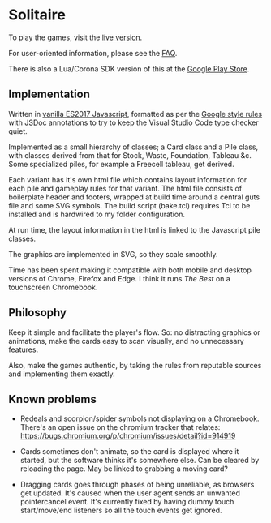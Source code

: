# Solitaire

To play the games, visit the [live version](https://oddstream.games/Solitaire).

For user-oriented information, please see the [FAQ](https://oddstream.droppages.com/faq.html).

There is also a Lua/Corona SDK version of this at the [Google Play Store](https://play.google.com/store/apps/details?id=com.oddstream.solitaire).

## Implementation

Written in [vanilla ES2017 Javascript](http://vanilla-js.com/), formatted as per the [Google style rules](https://google.github.io/styleguide/jsguide.html) with [JSDoc](http://usejsdoc.org/) annotations to try to keep the Visual Studio Code type checker quiet.
 
Implemented as a small hierarchy of classes; a Card class and a Pile class, with classes derived from that for Stock, Waste, Foundation, Tableau &c.
Some specialized piles, for example a Freecell tableau, get derived.

Each variant has it's own html file which contains layout information for each pile and gameplay rules for that variant. The html file consists of boilerplate header and footers,
wrapped at build time around a central guts file and some SVG symbols. The build script (bake.tcl) requires Tcl to be installed and is hardwired to my folder configuration.

At run time, the layout information in the html is linked to the Javascript pile classes.

The graphics are implemented in SVG, so they scale smoothly.

Time has been spent making it compatible with both mobile and desktop versions of Chrome, Firefox and Edge. I think it runs *The Best* on a touchscreen Chromebook.

## Philosophy

Keep it simple and facilitate the player's flow. So: no distracting graphics or animations, make the cards easy to scan visually, and no unnecessary features.

Also, make the games authentic, by taking the rules from reputable sources and implementing them exactly.

## Known problems

- Redeals and scorpion/spider symbols not displaying on a Chromebook. There's an open issue on the chromium tracker that relates: https://bugs.chromium.org/p/chromium/issues/detail?id=914919

- Cards sometimes don't animate, so the card is displayed where it started, but the software thinks it's somewhere else. Can be cleared by reloading the page. May be linked to grabbing a moving card?

- Dragging cards goes through phases of being unreliable, as browsers get updated. It's caused when the user agent sends an unwanted pointercancel event. It's currently fixed by having dummy touch start/move/end listeners so all the touch events get ignored.
